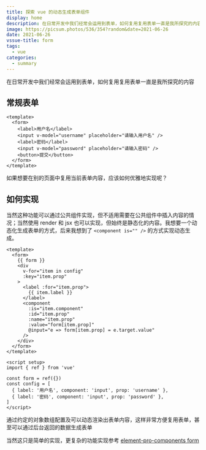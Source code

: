 ```yaml
---
title: 探索 vue 的动态生成表单组件
display: home
description: 在日常开发中我们经常会运用到表单，如何复用复用表单一直是我所探究的内容
image: https://picsum.photos/536/354?random&date=2021-06-26
date: 2021-06-26
vssue-title: form
tags:
  - vue
categories:
  - summary
---
```


在日常开发中我们经常会运用到表单，如何复用复用表单一直是我所探究的内容

<!-- more -->

## 常规表单

``` vue
<template>
  <form>
    <label>用户名</label>
    <input v-model="username" placeholder="请输入用户名" />
    <label>密码</label>
    <input v-model="password" placeholder="请输入密码" />
    <button>提交</button>
  </form>
</template>
```

如果想要在别的页面中复用当前表单内容，应该如何优雅地实现呢？

## 如何实现

当然这种功能可以通过公共组件实现，但不适用需要在公共组件中插入内容的情况；当然使用 render 和 jsx 也可以实现，但始终是静态化的内容。我想要一个动态化生成表单的方式，后来我想到了 `<component is="" />` 的方式实现动态生成。

``` vue
<template>
  <form>
    {{ form }}
    <div
      v-for="item in config"
      :key="item.prop"
    >
      <label :for="item.prop">
        {{ item.label }}
      </label>
      <component
        :is="item.component"
        :id="item.prop"
        :name="item.prop"
        :value="form[item.prop]"
        @input="e => form[item.prop] = e.target.value"
      />
    </div>
  </form>
</template>

<script setup>
import { ref } from 'vue'  

const form = ref({})
const config = [
  { label: '用户名', component: 'input', prop: 'username' },
  { label: '密码', component: 'input', prop: 'password' },
]
</script>
```

通过约定的对象数组配置及可以动态渲染出表单内容，这样非常方便复用表单，甚至可以通过后台返回的数据生成表单

当然这只是简单的实现，更复杂的功能实现参考 [element-pro-components form](https://github.com/tolking/element-pro-components/blob/master/src/Form/Form.vue)
